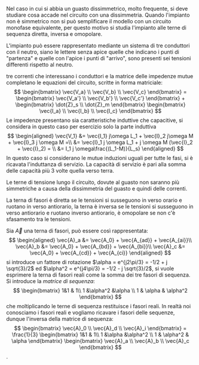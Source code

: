 Nel caso in cui si abbia un guasto dissimmetrico, molto frequente, si deve studiare cosa accade nel circuito con una dissimmetria.
Quando l'impianto non è simmetrico non si può semplificare il modello con un circuito monofase equivalente, per questo motivo si studia l'impianto alle terne di sequenza diretta, inversa e omopolare.

L'impianto può essere rappresentato mediante un sistema di tre conduttori con il neutro, siano le lettere senza apice quelle che indicano i punti di "partenza" e quelle con l'apice i punti di "arrivo", sono presenti sei tensioni differenti rispetto al neutro.

tre correnti che interessano i conduttori e la matrice delle impedenze mutue completano le equazioni del circuito, scritte in forma matriciale:
$$
\begin{bmatrix}
\vec{V_a} \\ \vec{V_b} \\ \vec{V_c}
\end{bmatrix} = 
\begin{bmatrix}
\vec{V_a'} \\ \vec{V_b'} \\ \vec{V_c'}
\end{bmatrix} +
\begin{bmatrix}
\dot{Z}_s \\ \dot{Z}_m
\end{bmatrix}
\begin{bmatrix}
\vec{I_a} \\ \vec{I_b} \\ \vec{I_c}
\end{bmatrix}
$$
Le impedenze presentano sia caratteristiche induttive che capacitive, si considera in questo caso per esercizio solo la parte induttiva
$$
\begin{aligned}
\vec{V_1} &= \vec{I_1} j\omega L_1 + \vec{I}_2 j\omega M + \vec{I}_3 j \omega M =\\
&= \vec{I}_1 j \omega L_1 + j \omega M (\vec{I}_2 + \vec{I}_2) = \\
&= I_1 j \omega\frac{(L_1-M)}{L_s}
\end{aligned}
$$
In questo caso si considerano le mutue induzioni uguali per tutte le fasi, si è ricavata l'induttanza di servizio.
La capacità di servizio è pari alla somma delle capacità più 3 volte quella verso terra.

Le terne di tensione lungo il circuito, dovute al guasto non saranno più simmetriche a causa della dissimmetria del guasto e quindi delle correnti.

La terna di fasori è diretta se le tensioni si susseguono in verso orario e ruotano in verso antiorario, la terna è inversa se le tensioni si susseguono in verso antiorario e ruotano inverso antiorario, è omopolare se non c'è sfasamento tra le tensioni.

Sia $\vec{A}$ una terna di fasori, può essere così rappresentata:
$$
\begin{aligned}
\vec{A}_a &= \vec{A_0} + \vec{A_{ad}} + \vec{A_{ai}}\\
\vec{A}_b &= \vec{A_0} + \vec{A_{bd}} + \vec{A_{bi}}\\
\vec{A}_c &= \vec{A_0} + \vec{A_{cd}} + \vec{A_{ci}}
\end{aligned}
$$
si introduce un fattore di rotazione $\alpha = e^{j2\pi/3} = -1/2 + j \sqrt{3}/2$ ed $\alpha^2 = e^{j4\pi/3} = -1/2 - j \sqrt{3}/2$,
si vuole esprimere la terna di fasori reali come la somma dei tre fasori di sequenza.
Si introduce la *matrice di sequenza*:
$$
\begin{bmatrix}
1&1 & 1\\
1 &\alpha^2 &\alpha \\
1 & \alpha & \alpha^2
\end{bmatrix}
$$
che moltiplicando le terne di sequenza restituisce i fasori reali.
In realtà noi conosciamo i fasori reali e vogliamo ricavare i fasori delle sequenze, dunque l'inversa della matrice di sequenza:
$$
\begin{bmatrix}
\vec{A}_0 \\ \vec{A}_d \\ \vec{A}_i
\end{bmatrix} = 
\frac{1}{3}
\begin{bmatrix}
1&1 & 1\\
1 &\alpha &\alpha^2 \\
1 & \alpha^2 & \alpha
\end{bmatrix}
\begin{bmatrix}
\vec{A}_a \\ \vec{A}_b \\ \vec{A}_c
\end{bmatrix}
$$
.